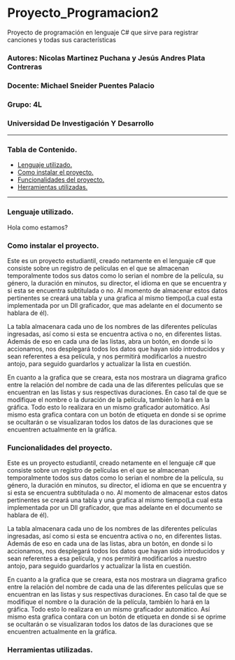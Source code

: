 # Proyecto_Programacion2
Proyecto de programación en lenguaje C# que sirve para registrar canciones y todas sus características
### **Autores: Nicolas Martinez Puchana y Jesús Andres Plata Contreras**
### **Docente: Michael Sneider Puentes Palacio**
### **Grupo: 4L**
### **Universidad De Investigación Y Desarrollo**

___

### Tabla de Contenido.
- [Lenguaje utilizado.](#lenguaje-utilizado)
- [Como instalar el proyecto.](#como-instalar-el-proyecto)
- [Funcionalidades del proyecto.](#funcionalidades-del-proyecto)
- [Herramientas utilizadas.](#herramientas-utilizadas)

___
### Lenguaje utilizado.

Hola como estamos?

### Como instalar el proyecto.

Este es un proyecto estudiantil, creado netamente en el lenguaje c# que consiste sobre un registro de películas en el que se almacenan temporalmente todos sus datos como lo serian el nombre de la película, su género, la duración en minutos, su director, el idioma en que se encuentra y si esta se encuentra subtitulada o no. Al momento de almacenar estos datos pertinentes se creará una tabla y una grafica al mismo tiempo(La cual esta implementada por un Dll graficador, que mas adelante en el documento se hablara de él).

La tabla almacenara cada uno de los nombres de las diferentes películas ingresadas, así como si esta se encuentra activa o no, en diferentes listas. Además de eso en cada una de las listas, abra un botón, en donde si lo accionamos, nos desplegará todos los datos que hayan sido introducidos y sean referentes a esa película, y nos permitirá modificarlos a nuestro antojo, para seguido guardarlos y actualizar la lista en cuestión.

En cuanto a la grafica que se creara, esta nos mostrara un diagrama grafico entre la relación del nombre de cada una de las diferentes películas que se encuentran en las listas y sus respectivas duraciones. En caso tal de que se modifique el nombre o la duración de la película, también lo hará en la gráfica. Todo esto lo realizara en un mismo graficador automático. Así mismo esta grafica contara con un botón de etiqueta en donde si se oprime se ocultarán o se visualizaran todos los datos de las duraciones que se encuentren actualmente en la gráfica.

### Funcionalidades del proyecto.
Este es un proyecto estudiantil, creado netamente en el lenguaje c# que consiste sobre un registro de películas en el que se almacenan temporalmente todos sus datos como lo serian el nombre de la película, su género, la duración en minutos, su director, el idioma en que se encuentra y si esta se encuentra subtitulada o no. Al momento de almacenar estos datos pertinentes se creará una tabla y una grafica al mismo tiempo(La cual esta implementada por un Dll graficador, que mas adelante en el documento se hablara de él).

La tabla almacenara cada uno de los nombres de las diferentes películas ingresadas, así como si esta se encuentra activa o no, en diferentes listas. Además de eso en cada una de las listas, abra un botón, en donde si lo accionamos, nos desplegará todos los datos que hayan sido introducidos y sean referentes a esa película, y nos permitirá modificarlos a nuestro antojo, para seguido guardarlos y actualizar la lista en cuestión.

En cuanto a la grafica que se creara, esta nos mostrara un diagrama grafico entre la relación del nombre de cada una de las diferentes películas que se encuentran en las listas y sus respectivas duraciones. En caso tal de que se modifique el nombre o la duración de la película, también lo hará en la gráfica. Todo esto lo realizara en un mismo graficador automático. Así mismo esta grafica contara con un botón de etiqueta en donde si se oprime se ocultarán o se visualizaran todos los datos de las duraciones que se encuentren actualmente en la gráfica.

### Herramientas utilizadas.
